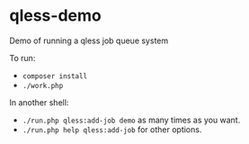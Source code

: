# qless-demo
Demo of running a qless job queue system

To run:

* `composer install`
* `./work.php`

In another shell:

* `./run.php qless:add-job demo` as many times as you want.
* `./run.php help qless:add-job` for other options.

